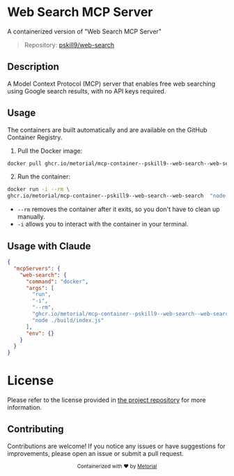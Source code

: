 
# Web Search MCP Server

A containerized version of "Web Search MCP Server"

> Repository: [pskill9/web-search](https://github.com/pskill9/web-search)

## Description

A Model Context Protocol (MCP) server that enables free web searching using Google search results, with no API keys required.


## Usage

The containers are built automatically and are available on the GitHub Container Registry.

1. Pull the Docker image:

```bash
docker pull ghcr.io/metorial/mcp-container--pskill9--web-search--web-search
```

2. Run the container:

```bash
docker run -i --rm \ 
ghcr.io/metorial/mcp-container--pskill9--web-search--web-search  "node ./build/index.js"
```

- `--rm` removes the container after it exits, so you don't have to clean up manually.
- `-i` allows you to interact with the container in your terminal.




## Usage with Claude

```json
{
  "mcpServers": {
    "web-search": {
      "command": "docker",
      "args": [
        "run",
        "-i",
        "--rm",
        "ghcr.io/metorial/mcp-container--pskill9--web-search--web-search",
        "node ./build/index.js"
      ],
      "env": {}
    }
  }
}
```

# License

Please refer to the license provided in [the project repository](https://github.com/pskill9/web-search) for more information.

## Contributing

Contributions are welcome! If you notice any issues or have suggestions for improvements, please open an issue or submit a pull request.

<div align="center">
  <sub>Containerized with ❤️ by <a href="https://metorial.com">Metorial</a></sub>
</div>
  